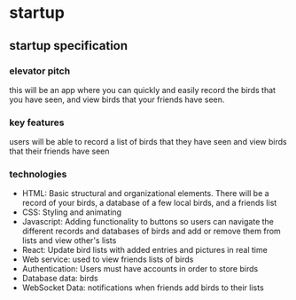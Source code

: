 # startup
## startup specification
### elevator pitch
this will be an app where you can quickly and easily record the birds that you have seen, and view birds that your friends have seen.
### key features
users will be able to record a list of birds that they have seen and view birds that their friends have seen
### technologies
* HTML: Basic structural and organizational elements. There will be a record of your birds, a database of a few local birds, and a friends list
* CSS: Styling and animating
* Javascript: Adding functionality to buttons so users can navigate the different records and databases of birds and add or remove them from lists and view other's lists
* React: Update bird lists with added entries and pictures in real time
* Web service: used to view friends lists of birds
* Authentication: Users must have accounts in order to store birds
* Database data: birds
* WebSocket Data: notifications when friends add birds to their lists